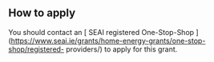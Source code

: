 ##  How to apply

You should contact an [ SEAI registered One-Stop-Shop
](https://www.seai.ie/grants/home-energy-grants/one-stop-shop/registered-
providers/) to apply for this grant.
